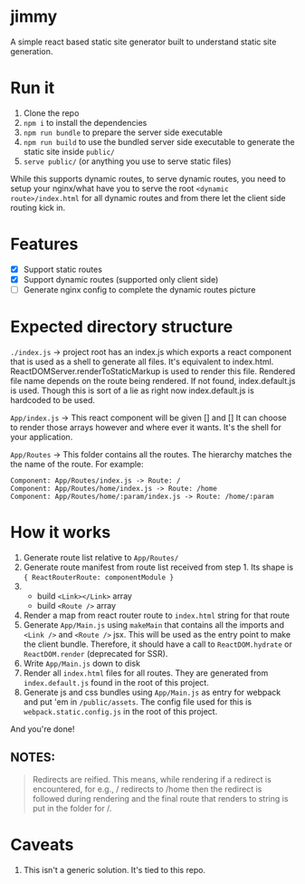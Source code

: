 # jimmy

A simple react based static site generator built to understand static site generation.

# Run it

1. Clone the repo
2. `npm i` to install the dependencies
3. `npm run bundle` to prepare the server side executable
4. `npm run build` to use the bundled server side executable to generate the static site inside `public/`
5. `serve public/` (or anything you use to serve static files)

While this supports dynamic routes, to serve dynamic routes, you need to setup your nginx/what have you to serve
the root `<dynamic route>/index.html` for all dynamic routes and from there let the client side routing kick in.

# Features

- [x] Support static routes
- [x] Support dynamic routes (supported only client side)
- [ ] Generate nginx config to complete the dynamic routes picture

# Expected directory structure

`./index.js` -> project root has an index.js which exports a react component
that is used as a shell to generate all files. It's equivalent to
index.html. ReactDOMServer.renderToStaticMarkup is used to render this file.
Rendered file name depends on the route being rendered. If not found, index.default.js is used.
Though this is sort of a lie as right now index.default.js is hardcoded to be used.

`App/index.js` -> This react component will be given [<Link />] and [<Route />]
It can choose to render those arrays however and where ever it wants. It's
the shell for your application.

`App/Routes` -> This folder contains all the routes. The hierarchy matches the
the name of the route. For example:

```
Component: App/Routes/index.js -> Route: /
Component: App/Routes/home/index.js -> Route: /home
Component: App/Routes/home/:param/index.js -> Route: /home/:param
```

# How it works

1. Generate route list relative to `App/Routes/`
2. Generate route manifest from route list received from step 1. Its shape is `{ ReactRouterRoute: componentModule }`
3.
    - build `<Link></Link>` array
    - build `<Route />` array
4. Render a map from react router route to `index.html` string for that route
5. Generate `App/Main.js` using `makeMain` that contains all the imports and `<Link />` and `<Route />` jsx.
This will be used as the entry point to make the client bundle. Therefore, it should have a call to `ReactDOM.hydrate`
or `ReactDOM.render` (deprecated for SSR).
6. Write `App/Main.js` down to disk
7. Render all `index.html` files for all routes. They are generated from `index.default.js` found in the root of this project.
8. Generate js and css bundles using `App/Main.js` as entry for webpack and put 'em in `/public/assets`.
   The config file used for this is `webpack.static.config.js` in the root of this project.

And you're done!

## NOTES:
> Redirects are reified. This means, while rendering if a redirect is encountered,
> for e.g., / redirects to /home then the redirect is followed during rendering
> and the final route that renders to string is put in the folder for /.

# Caveats

1. This isn't a generic solution. It's tied to this repo.
